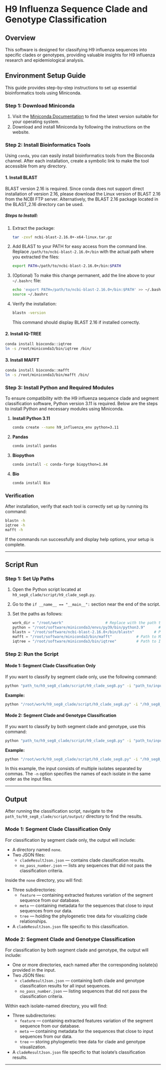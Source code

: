 
# H9 Influenza Sequence Clade and Genotype Classification

## Overview

This software is designed for classifying H9 influenza sequences into specific clades or genotypes, providing valuable insights for H9 influenza research and epidemiological analysis.

## Environment Setup Guide

This guide provides step-by-step instructions to set up essential bioinformatics tools using Miniconda.

### Step 1: Download Miniconda

1. Visit the [Miniconda Documentation](https://docs.anaconda.com/free/miniconda/) to find the latest version suitable for your operating system.
2. Download and install Miniconda by following the instructions on the website.

### Step 2: Install Bioinformatics Tools

Using `conda`, you can easily install bioinformatics tools from the Bioconda channel. After each installation, create a symbolic link to make the tool accessible from any directory.

#### 1. Install BLAST

BLAST version 2.16 is required. Since conda does not support direct installation of version 2.16, please download the Linux version of BLAST 2.16 from the NCBI FTP server. Alternatively, the BLAST 2.16 package located in the BLAST_2.16 directory can be used.

##### Steps to Install:

1. Extract the package:
   ```bash
   tar -zxvf ncbi-blast-2.16.0+-x64-linux.tar.gz
   ```

2. Add BLAST to your PATH for easy access from the command line. Replace `/path/to/ncbi-blast-2.16.0+/bin` with the actual path where you extracted the files:

   ```bash
   export PATH=/path/to/ncbi-blast-2.16.0+/bin:$PATH
   ```

3. (Optional) To make this change permanent, add the line above to your `~/.bashrc` file:

   ```bash
   echo 'export PATH=/path/to/ncbi-blast-2.16.0+/bin:$PATH' >> ~/.bashrc
   source ~/.bashrc
   ```

4. Verify the installation:

   ```bash
   blastn -version
   ```

   This command should display BLAST 2.16 if installed correctly.

#### 2. Install IQ-TREE

   ```bash
   conda install bioconda::iqtree
   ln -s /root/miniconda3/bin/iqtree /bin/
   ```
#### 3. Install MAFFT

   ```bash
   conda install bioconda::mafft
   ln -s /root/miniconda3/bin/mafft /bin/
   ```

### Step 3: Install Python and Required Modules

To ensure compatibility with the H9 influenza sequence clade and segment classification software, Python version 3.11 is required. Below are the steps to install Python and necessary modules using Miniconda.
1. **Install Python 3.11**
    ```bash
   conda create --name h9_influenza_env python=3.11
   ```

2. **Pandas**
   ```bash
   conda install pandas
   ```

3. **Biopython**
   ```bash
   conda install -c conda-forge biopython=1.84
   ```

4. **Bio**
   ```bash
   conda install Bio
   ```

### Verification

After installation, verify that each tool is correctly set up by running its command:

```bash
blastn -h
iqtree -h
mafft -h
```

If the commands run successfully and display help options, your setup is complete.

---

## Script Run

### Step 1: Set Up Paths

1. Open the Python script located at `h9_seg8_clade/script/h9_clade_seg8.py`.
2. Go to the `if __name__ == "__main__":` section near the end of the script.
3. Set the paths as follows:

   ```python
   work_dir = "/root/work"                   # Replace with the path to the h9_seg8_clade directory
   python = "/root/software/miniconda3/envs/py39/bin/python3.9"      # Path to Python executable
   blastn = "/root/software/ncbi-blast-2.16.0+/bin/blastn"         # Path to BLASTN executable
   mafft = "/root/software/miniconda3/bin/mafft"           # Path to MAFFT executable
   iqtree = "/root/software/miniconda3/bin/iqtree"         # Path to IQ-TREE executable
   ```

### Step 2: Run the Script

#### Mode 1: Segment Clade Classification Only

If you want to classify by segment clade only, use the following command:

```bash
python "path_to/h9_seg8_clade/script/h9_clade_seg8.py" -i "path_to/input_file" -n none
```

**Example:**

```bash
python "/root/work/h9_seg8_clade/script/h9_clade_seg8.py" -i "/h9_seg8_clade/script/example/example.fasta" -n none
```

#### Mode 2: Segment Clade and Genotype Classification

If you want to classify by both segment clade and genotype, use this command:

```bash
python "path_to/h9_seg8_clade/script/h9_clade_seg8.py" -i "path_to/input_file(s)" -n "isolate_name(s)"
```

**Example:**

```bash
python "/root/work/h9_seg8_clade/script/h9_clade_seg8.py" -i "/h9_seg8_clade/script/example/isolate_1.fasta,/h9_seg8_clade/script/example/isolate_2.fasta" -n "isolate_1,isolate_2"
```

In this example, the input consists of multiple isolates separated by commas. The `-n` option specifies the names of each isolate in the same order as the input files.

---

## Output

After running the classification script, navigate to the `path_to/h9_seg8_clade/script/output/` directory to find the results.

### Mode 1: Segment Clade Classification Only

For classification by segment clade only, the output will include:
- A directory named `none`.
- Two JSON files:
  - `cladeResultJson.json` — contains clade classification results.
  - `no_pass_number.json` — lists any sequences that did not pass the classification criteria.

Inside the `none` directory, you will find:
- Three subdirectories:
  - `feature` — containing extracted features variation of the segment sequence from our database.
  - `meta` — containing metadata for the sequences that close to input sequences from our data.
  - `tree` — holding the phylogenetic tree data for visualizing clade relationships.
- A `cladeResultJson.json` file specific to this classification.

### Mode 2: Segment Clade and Genotype Classification

For classification by both segment clade and genotype, the output will include:
- One or more directories, each named after the corresponding isolate(s) provided in the input.
- Two JSON files:
  - `cladeResultJson.json` — containing both clade and genotype classification results for all input sequences.
  - `no_pass_number.json` — listing sequences that did not pass the classification criteria.

Within each isolate-named directory, you will find:
- Three subdirectories:
  - `feature` — containing extracted features variation of the segment sequence from our database.
  - `meta` — containing metadata for the sequences that close to input sequences from our data.
  - `tree` — storing phylogenetic tree data for clade and genotype visualization.
- A `cladeResultJson.json` file specific to that isolate’s classification results. 

---
